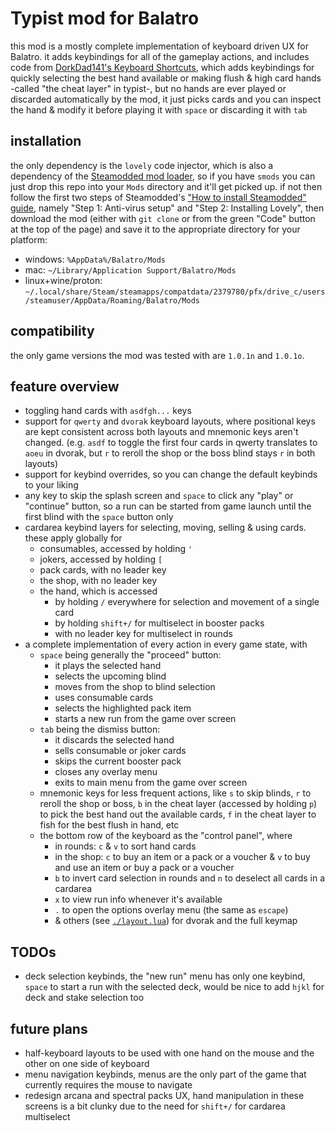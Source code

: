 <!-- markdownlint-disable line-length -->
# Typist mod for Balatro

this mod is a mostly complete implementation of keyboard driven UX for Balatro. it adds keybindings for all of the gameplay actions, and includes code from [DorkDad141's Keyboard Shortcuts](https://github.com/DorkDad141/keyboard-shortcuts), which adds keybindings for quickly selecting the best hand available or making flush & high card hands -called "the cheat layer" in typist-, but no hands are ever played or discarded automatically by the mod, it just picks cards and you can inspect the hand & modify it before playing it with `space` or discarding it with `tab`

<!-- TODO:
## video demo

-->
## installation

the only dependency is the `lovely` code injector, which is also a dependency of the [Steamodded mod loader](https://github.com/Steamodded/smods), so if you have `smods` you can just drop this repo into your `Mods` directory and it'll get picked up. if not then follow the first two steps of Steamodded's ["How to install Steamodded" guide](https://github.com/Steamodded/smods/wiki#how-to-install-steamodded), namely "Step 1: Anti-virus setup" and "Step 2: Installing Lovely", then download the mod (either with `git clone` or from the green "Code" button at the top of the page) and save it to the appropriate directory for your platform:

- windows: `%AppData%/Balatro/Mods`
- mac: `~/Library/Application Support/Balatro/Mods`
- linux+wine/proton: `~/.local/share/Steam/steamapps/compatdata/2379780/pfx/drive_c/users/steamuser/AppData/Roaming/Balatro/Mods`

## compatibility

the only game versions the mod was tested with are `1.0.1n` and `1.0.1o`.

## feature overview

- toggling hand cards with `asdfgh...` keys
- support for `qwerty` and `dvorak` keyboard layouts, where positional keys are kept consistent across both layouts and mnemonic keys aren't changed. (e.g. `asdf` to toggle the first four cards in qwerty translates to `aoeu` in dvorak, but `r` to reroll the shop or the boss blind stays `r` in both layouts)
- support for keybind overrides, so you can change the default keybinds to your liking
- any key to skip the splash screen and `space` to click any "play" or "continue" button, so a run can be started from game launch until the first blind with the `space` button only
- cardarea keybind layers for selecting, moving, selling & using cards. these apply globally for 
  - consumables, accessed by holding `'`
  - jokers, accessed by holding `[`
  - pack cards, with no leader key
  - the shop, with no leader key
  - the hand, which is accessed
    - by holding `/` everywhere for selection and movement of a single card
    - by holding `shift+/` for multiselect in booster packs
    - with no leader key for multiselect in rounds
- a complete implementation of every action in every game state, with
  - `space` being generally the "proceed" button:
    - it plays the selected hand
    - selects the upcoming blind
    - moves from the shop to blind selection
    - uses consumable cards
    - selects the highlighted pack item
    - starts a new run from the game over screen
  - `tab` being the dismiss button:
    - it discards the selected hand
    - sells consumable or joker cards
    - skips the current booster pack
    - closes any overlay menu
    - exits to main menu from the game over screen
  - mnemonic keys for less frequent actions, like `s` to skip blinds, `r` to reroll the shop or boss, `b` in the cheat layer (accessed by holding `p`) to pick the best hand out the available cards, `f` in the cheat layer to fish for the best flush in hand, etc
  - the bottom row of the keyboard as the "control panel", where 
    - in rounds: `c` & `v` to sort hand cards 
    - in the shop: `c` to buy an item or a pack or a voucher & `v` to buy and use an item or buy a pack or a voucher
    - `b` to invert card selection in rounds and `n` to deselect all cards in a cardarea 
    - `x` to view run info whenever it's available
    - `.` to open the options overlay menu (the same as `escape`)
    - & others (see [`./layout.lua`](./layout.lua)) for dvorak and the full keymap

## TODOs

- deck selection keybinds, the "new run" menu has only one keybind, `space` to start a run with the selected deck, would be nice to add `hjkl` for deck and stake selection too

## future plans

- half-keyboard layouts to be used with one hand on the mouse and the other on one side of keyboard
- menu navigation keybinds, menus are the only part of the game that currently requires the mouse to navigate
- redesign arcana and spectral packs UX, hand manipulation in these screens is a bit clunky due to the need for `shift+/` for cardarea multiselect
